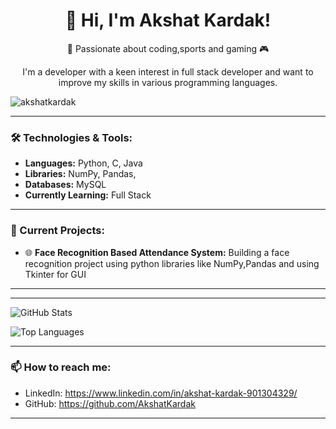 <h1 align="center">👋 Hi, I'm Akshat Kardak!</h1>

<p align="center">🚀 Passionate about coding,sports and gaming 🎮</p>

<p align="center">
I'm a developer with a keen interest in full stack developer and want to improve my skills in various programming languages. <br>
</p>
<p align="left"> <img src="https://komarev.com/ghpvc/?username=akshatkardak&label=Profile%20views&color=0e75b6&style=flat" alt="akshatkardak" /> </p>


<hr>

### 🛠 Technologies & Tools:

- **Languages:** Python, C, Java   
- **Libraries:** NumPy, Pandas,  
- **Databases:** MySQL 
- **Currently Learning:** Full Stack 

---

### 🔭 Current Projects:

- 🌐 **Face Recognition Based Attendance System:** Building a face recognition project using python libraries like NumPy,Pandas and using Tkinter for GUI

---

---

![GitHub Stats](https://github-readme-stats.vercel.app/api?username=AkshatKardak&show_icons=true&count_private=true&theme=tokyonight)


![Top Languages](https://github-readme-stats.vercel.app/api/top-langs/?username=AkshatKardak&layout=compact&theme=tokyonight)

---

### 📫 How to reach me:

- LinkedIn: https://www.linkedin.com/in/akshat-kardak-901304329/  
- GitHub: https://github.com/AkshatKardak   

---
